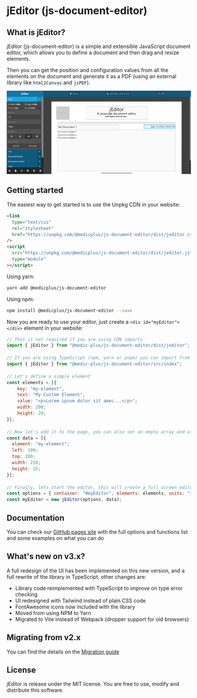 # jEditor (js-document-editor)

## What is jEditor?

jEditor (js-document-editor) is a simple and extensible JavaScript document editor, which allows you to define a document and then drag and resize elements.

Then you can get the position and configuration values from all the elements on the document and generate it as a PDF (using an external library like `html2Canvas` and `jsPDF`).

![A simple and extensible JavaScript document editor](./docs/images/main.png "jEditor")

## Getting started

The easiest way to get started is to use the Unpkg CDN in your website:

```html
<link
  type="text/css"
  rel="stylesheet"
  href="https://unpkg.com/@medicplus/js-document-editor/dist/jeditor.css"
/>
<script
  src="https://unpkg.com/@medicplus/js-document-editor/dist/jeditor.js"
  type="module"
></script>
```

Using yarn:

```bash
yarn add @medicplus/js-document-editor
```

Using npm:

```bash
npm install @medicplus/js-document-editor --save
```

Now you are ready to use your editor, just create a `<div id="myEditor"></div>` element in your website:

```javascript
// This is not required if you are using CDN imports
import { jEditor } from "@medic-plus/js-document-editor/dist/jeditor";

// If you are using TypeScript (npm, yarn or pnpm) you can import from src path and have type validation
import { jEditor } from "@medic-plus/js-document-editor/src/index";

// Let's define a simple element
const elements = [{
    key: "my-element",
    text: "My Custom Element",
    value: "<p>Lorem ipsum dolor sit amec...</p>";
    width: 200;
    height: 20;
}];

// Now let's add it to the page, you can also set an empty array and use the UI to manipulate the elements
const data = [{
  element: "my-element";
  left: 100;
  top: 200;
  width: 250;
  height: 25;
}];

// Finally, lets start the editor, this will create a full screen editor
const options = { container: "#myEditor", elements: elements, units: "in" };
const myEditor = new jEditor(options, data);
```

## Documentation

You can check our [GitHub pages site](https://medic-plus.github.io/js-document-editor/) with the full options and functions list and some examples on what you can do

## What's new on v3.x?

A full redesign of the UI has been implemented on this new version, and a full rewrite of the library in TypeScript, other changes are:

- Library code reimplemented with TypeScript to improve on type error checking
- UI redesigned with Tailwind instead of plain CSS code
- FontAwesome icons now included with the library
- Moved from using NPM to Yarn
- Migrated to Vite instead of Webpack (dropper support for old browsers)

## Migrating from v2.x

You can find the details on the [Migration guide](https://medic-plus.github.io/js-document-editor/migrate-v2.x-v3.x.html)

## License

jEditor is release under the MIT license. You are free to use, modify and distribute this software.
